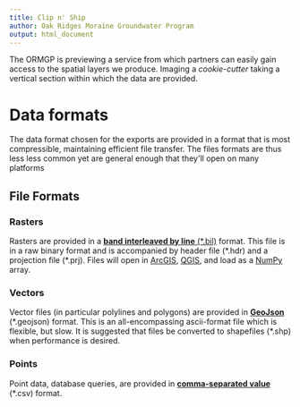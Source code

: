```yaml
---
title: Clip n' Ship
author: Oak Ridges Moraine Groundwater Program
output: html_document
---
```


The ORMGP is previewing a service from which partners can easily gain access to the spatial layers we produce.  Imaging a *cookie-cutter* taking a vertical section within which the data are provided.


# Data formats
The data format chosen for the exports are provided in a format that is most compressible, maintaining efficient file transfer. The files formats are thus less less common yet are general enough that they'll open on many platforms

## File Formats

### Rasters
Rasters are provided in a [**band interleaved by line** (\*.bil)](https://desktop.arcgis.com/en/arcmap/10.5/manage-data/raster-and-images/bil-bip-and-bsq-raster-files.htm) format.  This file is in a raw binary format and is accompanied by header file (\*.hdr) and a projection file (\*.prj).  Files will open in [ArcGIS](https://www.arcgis.com/index.html), [QGIS](https://www.qgis.org/en/site/), and load as a [NumPy](https://numpy.org/) array.

### Vectors
Vector files (in particular polylines and polygons) are provided in [**GeoJson**](https://geojson.org/) (\*.geojson) format.  This is an all-encompassing ascii-format file which is flexible, but slow. It is suggested that files be converted to shapefiles (\*.shp) when performance is desired.

### Points
Point data, database queries, are provided in [**comma-separated value**]() (\*.csv) format.